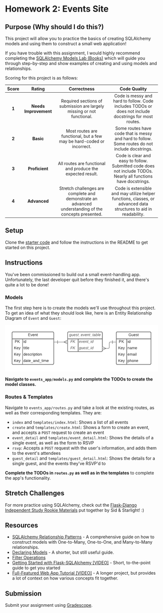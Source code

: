 # Homework 2: Events Site

## Purpose (Why should I do this?)

This project will allow you to practice the basics of creating SQLAlchemy models and using them to construct a small web application!

If you have trouble with this assignment, I would highly recommend completing the [SQLAlchemy Models Lab (Books)](https://github.com/Make-School-Labs/BEW-1.2-Models-Lab) which will guide you through step-by-step and show examples of creating and using models and relationships.

Scoring for this project is as follows:

| Score | Rating | Correctness | Code Quality |
| :---: | :----: | :---------: | :----------: |
| **1** | **Needs Improvement** | Required sections of submission are largely missing or not functional. | Code is messy and hard to follow. Code includes TODOs or does not include docstrings for most routes. |
| **2** | **Basic** | Most routes are functional, but a few may be hard-coded or incorrect. | Some routes have code that is messy and hard to follow. Some routes do not include docstrings. |
| **3** | **Proficient** | All routes are functional and produce the expected result. | Code is clear and easy to follow. Submitted code does not include TODOs. Nearly all functions have docstrings. |
| **4** | **Advanced** | Stretch challenges are complete and demonstrate an advanced understanding of the concepts presented. | Code is extensible and may utilize helper functions, classes, or advanced data structures to aid in readability. |

## Setup

Clone the [starter code](https://github.com/Make-School-Labs/BEW-1.2-Events-Homework) and follow the instructions in the README to get started on this project.

## Instructions

You've been commissioned to build out a small event-handling app. Unfortunately, the last developer quit before they finished it, and there's quite a lot to be done!

### Models

The first step here is to create the models we'll use throughout this project. To get an idea of what they should look like, here is an Entity Relationship Diagram of `Event` and `Guest`:

![ERD](assets/event-guest-erd.png)

**Navigate to `events_app/models.py` and complete the TODOs to create the model classes.**

### Routes & Templates

Navigate to `events_app/routes.py` and take a look at the existing routes, as well as their corresponding templates. They are:

- `index` and `templates/index.html`: Shows a list of all events
- `create` and `templates/create.html`: Shows a form to create an event, and accepts a `POST` request to create an event
- `event_detail` and `templates/event_detail.html`: Shows the details of a single event, as well as the form to RSVP
- `rsvp`: Accepts a `POST` request with the user's information, and adds them to the event's attendees
- `guest_detail` and `templates/guest_detail.html`: Shows the details for a single guest, and the events they've RSVP'd to

**Complete the TODOs in `routes.py` as well as in the templates** to complete the app's functionality.

## Stretch Challenges

For more practice using SQLAlchemy, check out the [Flask-Django Independent Study Rookie Materials](https://github.com/flask-django-independent-study/rookie) put together by Sid & Starlight! :)

## Resources

- [SQLAlchemy Relationship Patterns](https://docs.sqlalchemy.org/en/13/orm/basic_relationships.html) - A comprehensive guide on how to construct models with One-to-Many, One-to-One, and Many-to-Many relationships.
- [Declaring Models](https://flask-sqlalchemy.palletsprojects.com/en/2.x/models/) - A shorter, but still useful guide.
- [Filter Operations](https://www.tutorialspoint.com/sqlalchemy/sqlalchemy_orm_filter_operators.htm)
- [Getting Started with Flask-SQLAlchemy [VIDEO]](https://www.youtube.com/watch?v=jTiyt6W1Qpo) - Short, to-the-point guide to get you started
- [Full-Featured Web App Tutorial [VIDEO]](https://www.youtube.com/watch?v=MwZwr5Tvyxo&list=PL-osiE80TeTs4UjLw5MM6OjgkjFeUxCYH) - A longer project, but provides a lot of context on how various concepts fit together.



## Submission

Submit your assignment using [Gradescope](https://gradescope.com).
